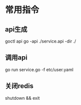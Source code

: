 # 常用指令
 ## api生成

 goctl api go -api ./service.api -dir ./ 

## 调用api
go run service.go  -f etc/user.yaml

## 关闭redis
shutdown && exit

